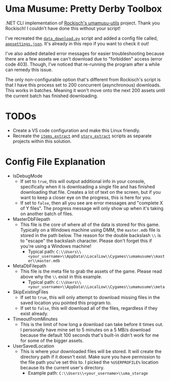 # Uma Musume: Pretty Derby Toolbox
.NET CLI implementation of [Rockisch's umamusu-utils](https://github.com/rockisch/umamusu-utils) project. Thank you Rockisch! I couldn't have done this without your script!

I've recreated the [`data_download.py`](https://github.com/rockisch/umamusu-utils/blob/master/scripts/data_download.py) script and added a config file called, [`appsettings.json`](https://github.com/SimpleSandman/UmaMusumeToolbox/blob/master/UmaMusumeToolbox.DataDownload/appsettings.json). It's already in this repo if you want to check it out!

I've also added detailed error messages for easier troubleshooting because there are a few assets we can't download due to "forbidden" access (error code 403). Though, I've noticed that re-running the program after a while can remedy this issue.

The only non-configurable option that's different from Rockisch's script is that I have this process set to 200 concurrent (asynchronous) downloads. This works in batches. Meaning it won't move onto the next 200 assets until the current batch has finished downloading.

# TODOs

- Create a VS code configuration and make this Linux friendly.
- Recreate the [`items_extract`](https://github.com/rockisch/umamusu-utils/blob/master/scripts/items_extract.py) and [`story_extract`](https://github.com/rockisch/umamusu-utils/blob/master/scripts/story_extract.py) scripts as separate projects within this solution.

# Config File Explanation
- IsDebugMode
  - If set to `true`, this will output additional info in your console, specifically when it is downloading a single file and has finished downloading that file. Creates a lot of text on the screen, but if you want to keep a closer eye on the progress, this is here for you.
  - If set to `false`, then all you see are error messages and "complete X of Y files". The progress message will only show up when it's taking on another batch of files.
- MasterDbFilepath
  - This file is the core of where all of the data is stored for this game. Typically on a Windows machine using DMM, the `master.mdb` file is stored in the path below. The reason for the double backslash `\\` is to "escape" the backslash character. Please don't forget this if you're using a Windows machine!
    - Typical path: `C:\\Users\\<your_username>\\AppData\\LocalLow\\Cygames\\umamusume\\master\\master.mdb`
- MetaDbFilepath
  - This file is the meta file to grab the assets of the game. Please read above why the `\\` exist in this example.
    - Typical path: `C:\\Users\\<your_username>\\AppData\\LocalLow\\Cygames\\umamusume\\meta`
- SkipExistingFiles
  - If set to `true`, this will only attempt to download missing files in the saved location you pointed this program to.
  - If set to `false`, this will download all of the files, regardless if they exist already.
- TimeoutFromMinutes
  - This is the limit of how long a download can take before it times out. I personally have mine set to 5 minutes on a 5 MB/s download because the default 100 seconds that's built-in didn't work for me for some of the bigger assets.
- UserSavedLocation
  - This is where your downloaded files will be stored. It will create the directory path if it doesn't exist. Make sure you have permission to the file path you've set this to. I picked the `%USERPROFILE%` location because its the current user's directory.
    - Example path: `C:\\Users\\<your_username>\\uma_storage`
